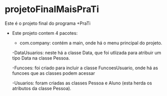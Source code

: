 # projetoFinalMaisPraTi

Este é o projeto final do programa +PraTi

- Este projeto contem 4 pacotes:

	- com.company: contém a main, onde há o menu principal do projeto.
	
	-DataUsuarios: neste há a classe Data, que foi utlizada para atribuir um tipo Data na classe Pessoa.

	-Funcoes: foi criado para incluir a classe FuncoesUsuario, onde há as funcoes
	 que as classes podem acessar

	-Usuarios: foram criadas as classes Pessoa e Aluno (esta herda os atributos da classe Pessoa). 
		

